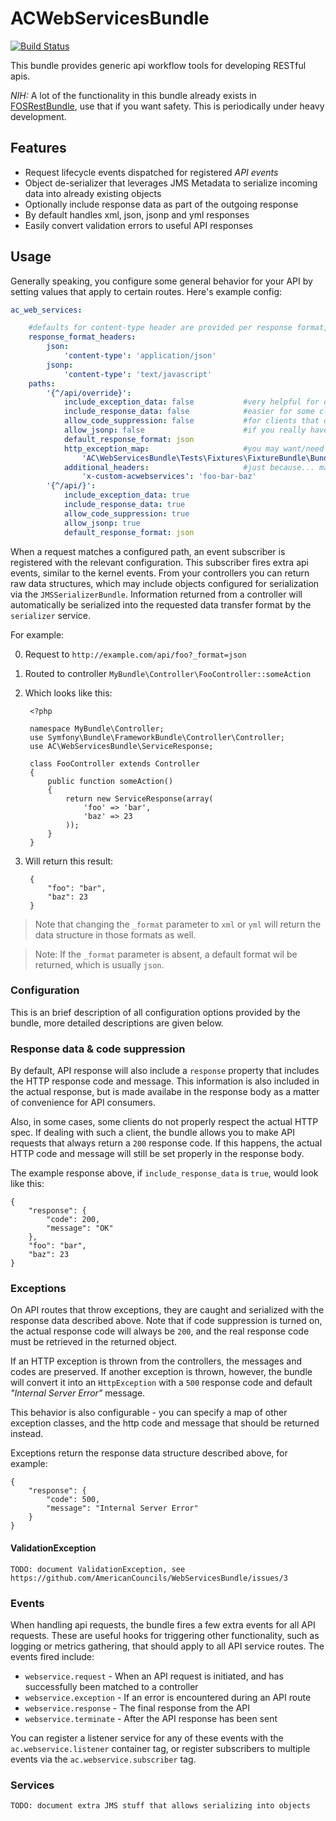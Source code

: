 # ACWebServicesBundle #

[![Build Status](https://travis-ci.org/AmericanCouncils/WebServicesBundle.png?branch=master)](https://travis-ci.org/AmericanCouncils/WebServicesBundle)

This bundle provides generic api workflow tools for developing RESTful apis.

*NIH:*  A lot of the functionality in this bundle already exists in [FOSRestBundle](https://github.com/FriendsOfSymfony/FOSRestBundle), use that if you want safety.  This is periodically under heavy development.

## Features ##

* Request lifecycle events dispatched for registered *API events*
* Object de-serializer that leverages JMS Metadata to serialize incoming data into already existing objects
* Optionally include response data as part of the outgoing response
* By default handles xml, json, jsonp and yml responses
* Easily convert validation errors to useful API responses

## Usage ##

Generally speaking, you configure some general behavior for your API by setting values that apply to certain routes.  Here's example config:

```yaml
ac_web_services:

    #defaults for content-type header are provided per response format, but you may include custom headers as well
    response_format_headers:
        json:
            'content-type': 'application/json'
        jsonp:
            'content-type': 'text/javascript'
    paths:
        '{^/api/override}':
            include_exception_data: false           #very helpful for debugging
            include_response_data: false            #easier for some clients to parse
            allow_code_suppression: false           #for clients that don't really respect http and intercept errors
            allow_jsonp: false                      #if you really have to...
            default_response_format: json           
            http_exception_map:                     #you may want/need to convert some exceptions for the end clients
                'AC\WebServicesBundle\Tests\Fixtures\FixtureBundle\BundleException': { code: 403, message: 'Custom error message' }
            additional_headers:                     #just because... maybe it'll be useful?
                'x-custom-acwebservices': 'foo-bar-baz'
        '{^/api/}':
            include_exception_data: true
            include_response_data: true
            allow_code_suppression: true
            allow_jsonp: true
            default_response_format: json
```

When a request matches a configured path, an event subscriber is registered with the relevant configuration.  This subscriber fires extra api events, similar to the kernel events.  From your controllers you can return raw data structures, which may include objects configured for serialization via the `JMSSerializerBundle`.  Information returned from a controller will automatically be serialized into the requested data transfer format by the `serializer` service.

For example:

0. Request to `http://example.com/api/foo?_format=json`
1. Routed to controller `MyBundle\Controller\FooController::someAction`
2. Which looks like this:

        <?php

        namespace MyBundle\Controller;
        use Symfony\Bundle\FrameworkBundle\Controller\Controller;
        use AC\WebServicesBundle\ServiceResponse;
        
        class FooController extends Controller
        {
            public function someAction()
            {
                return new ServiceResponse(array(
                    'foo' => 'bar',
                    'baz' => 23
                ));
            }
        }

3. Will return this result:

        {
            "foo": "bar",
            "baz": 23
        }
        
> Note that changing the `_format` parameter to `xml` or `yml` will return the data structure in those formats as well.

> Note: If the `_format` parameter is absent, a default format wil be returned, which is usually `json`.

### Configuration ###

This is an brief description of all configuration options provided by the bundle, more detailed descriptions are given below.

### Response data & code suppression ###

By default, API response will also include a `response` property that includes the HTTP response code and message.  This
information is also included in the actual response, but is made availabe in the response body as a matter of convenience
for API consumers.

Also, in some cases, some clients do not properly respect the actual HTTP spec.  If dealing with such a client, the bundle
allows you to make API requests that always return a `200` response code.  If this happens, the actual HTTP code and message
will still be set properly in the response body.

The example response above, if `include_response_data` is `true`, would look like this:

    {
        "response": {
            "code": 200,
            "message": "OK"
        },
        "foo": "bar",
        "baz": 23
    }

### Exceptions ###

On API routes that throw exceptions, they are caught and serialized with the response data described above.  Note that
if code suppression is turned on, the actual response code will always be `200`, and the real response code must be
retrieved in the returned object.

If an HTTP exception is thrown from the controllers, the messages and codes are preserved.  If another exception is thrown, however,
the bundle will convert it into an `HttpException` with a `500` response code and default *"Internal Server Error"* message.

This behavior is also configurable - you can specify a map of other exception classes, and the http code and message that should
be returned instead.

Exceptions return the response data structure described above, for example:

    {
        "response": {
            "code": 500,
            "message": "Internal Server Error"
        }
    }

#### ValidationException ####

    TODO: document ValidationException, see https://github.com/AmericanCouncils/WebServicesBundle/issues/3

### Events ###

When handling api requests, the bundle fires a few extra events for all API requests.  These are useful hooks for triggering other 
functionality, such as logging or metrics gathering, that should apply to all API service routes.  The events fired include:

* `webservice.request` - When an API request is initiated, and has successfully been matched to a controller
* `webservice.exception` - If an error is encountered during an API route
* `webservice.response` - The final response from the API
* `webservice.terminate` - After the API response has been sent

You can register a listener service for any of these events with the `ac.webservice.listener` container tag, or register
subscribers to multiple events via the `ac.webservice.subscriber` tag.

### Services ###

    TODO: document extra JMS stuff that allows serializing into objects
